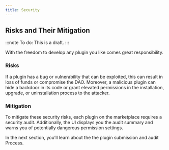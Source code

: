 ```yaml
---
title: Security
---
```


## Risks and Their Mitigation

:::note
To do: This is a draft.
:::

With the freedom to develop any plugin you like comes great responsibility.

### Risks

If a plugin has a bug or vulnerability that can be exploited, this can result in loss of funds or compromise the DAO.
Moreover, a malicious plugin can hide a backdoor in its code or grant elevated permissions in the installation, upgrade, or uninstallation process to the attacker.

### Mitigation

To mitigate these security risks, each plugin on the marketplace requires a security audit. Additionally, the UI displays you the audit summary and warns you of potentially dangerous permission settings.

In the next section, you’ll learn about the the plugin submission and audit Process.
